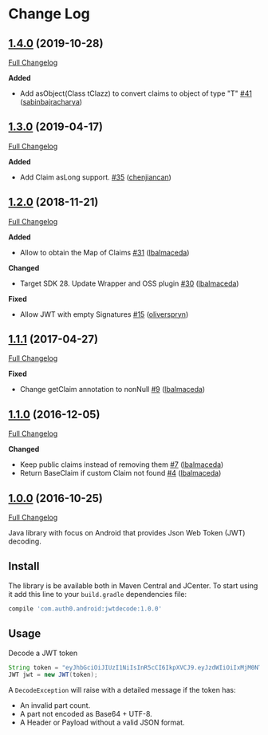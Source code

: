 # Change Log

## [1.4.0](https://github.com/auth0/jwtdecode.android/tree/1.4.0) (2019-10-28)
[Full Changelog](https://github.com/auth0/jwtdecode.android/compare/1.3.0...1.4.0)

**Added**
- Add asObject(Class<T> tClazz) to convert claims to object of type "T" [\#41](https://github.com/auth0/JWTDecode.Android/pull/41) ([sabinbajracharya](https://github.com/sabinbajracharya))

## [1.3.0](https://github.com/auth0/jwtdecode.android/tree/1.3.0) (2019-04-17)
[Full Changelog](https://github.com/auth0/jwtdecode.android/compare/1.2.0...1.3.0)

**Added**
- Add Claim asLong support. [\#35](https://github.com/auth0/JWTDecode.Android/pull/35) ([chenjiancan](https://github.com/chenjiancan))

## [1.2.0](https://github.com/auth0/jwtdecode.android/tree/1.2.0) (2018-11-21)
[Full Changelog](https://github.com/auth0/jwtdecode.android/compare/1.1.1...1.2.0)

**Added**
- Allow to obtain the Map of Claims [\#31](https://github.com/auth0/JWTDecode.Android/pull/31) ([lbalmaceda](https://github.com/lbalmaceda))

**Changed**
- Target SDK 28. Update Wrapper and OSS plugin [\#30](https://github.com/auth0/JWTDecode.Android/pull/30) ([lbalmaceda](https://github.com/lbalmaceda))

**Fixed**
- Allow JWT with empty Signatures [\#15](https://github.com/auth0/JWTDecode.Android/pull/15) ([oliverspryn](https://github.com/oliverspryn))

## [1.1.1](https://github.com/auth0/jwtdecode.android/tree/1.1.1) (2017-04-27)
[Full Changelog](https://github.com/auth0/jwtdecode.android/compare/1.1.0...1.1.1)

**Fixed**
- Change getClaim annotation to nonNull [\#9](https://github.com/auth0/JWTDecode.Android/pull/9) ([lbalmaceda](https://github.com/lbalmaceda))

## [1.1.0](https://github.com/auth0/jwtdecode.android/tree/1.1.0) (2016-12-05)
[Full Changelog](https://github.com/auth0/jwtdecode.android/compare/1.0.0...1.1.0)

**Changed**
- Keep public claims instead of removing them [\#7](https://github.com/auth0/JWTDecode.Android/pull/7) ([lbalmaceda](https://github.com/lbalmaceda))
- Return BaseClaim if custom Claim not found [\#4](https://github.com/auth0/JWTDecode.Android/pull/4) ([lbalmaceda](https://github.com/lbalmaceda))

## [1.0.0](https://github.com/auth0/lock/tree/1.0.0) (2016-10-25)
[Full Changelog](https://github.com/auth0/lock/tree/1.0.0)

Java library with focus on Android that provides Json Web Token (JWT) decoding.

## Install
The library is be available both in Maven Central and JCenter. To start using it add this line to your `build.gradle` dependencies file:

```groovy
compile 'com.auth0.android:jwtdecode:1.0.0'
```

## Usage

Decode a JWT token

```java
String token = "eyJhbGciOiJIUzI1NiIsInR5cCI6IkpXVCJ9.eyJzdWIiOiIxMjM0NTY3ODkwIiwibmFtZSI6IkpvaG4gRG9lIiwiYWRtaW4iOnRydWV9.TJVA95OrM7E2cBab30RMHrHDcEfxjoYZgeFONFh7HgQ";
JWT jwt = new JWT(token);
```

A `DecodeException` will raise with a detailed message if the token has:
* An invalid part count.
* A part not encoded as Base64 + UTF-8.
* A Header or Payload without a valid JSON format.
